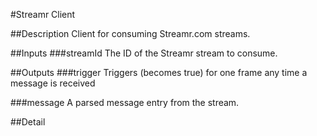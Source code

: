 #Streamr Client

##Description
Client for consuming Streamr.com streams.

##Inputs
###streamId
The ID of the Streamr stream to consume.

##Outputs
###trigger
Triggers (becomes true) for one frame any time a message is received

###message
A parsed message entry from the stream.

##Detail

